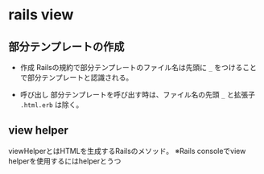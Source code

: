 # rails view

## 部分テンプレートの作成

- 作成
Railsの規約で部分テンプレートのファイル名は先頭に `_` をつけることで部分テンプレートと認識される。

- 呼び出し
部分テンプレートを呼び出す時は、ファイル名の先頭 `_` と拡張子 `.html.erb` は除く。

## view helper

viewHelperとはHTMLを生成するRailsのメソッド。
※Rails consoleでview helperを使用するにはhelperとうつ
